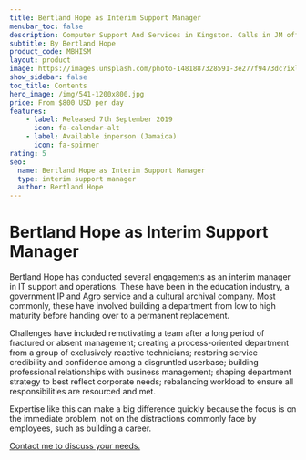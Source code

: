 ```yaml
---
title: Bertland Hope as Interim Support Manager
menubar_toc: false
description: Computer Support And Services in Kingston. Calls in JM office hours only please.
subtitle: By Bertland Hope
product_code: MBHISM
layout: product
image: https://images.unsplash.com/photo-1481887328591-3e277f9473dc?ixlib=rb-1.2.1&ixid=MnwxMjA3fDB8MHxwaG90by1wYWdlfHx8fGVufDB8fHx8&auto=format&fit=crop&w=881&q=80
show_sidebar: false
toc_title: Contents
hero_image: /img/541-1200x800.jpg
price: From $800 USD per day
features:
    - label: Released 7th September 2019 
      icon: fa-calendar-alt
    - label: Available inperson (Jamaica)
      icon: fa-spinner
rating: 5
seo:
  name: Bertland Hope as Interim Support Manager
  type: interim support manager
  author: Bertland Hope
---
```


# Bertland Hope as Interim Support Manager

Bertland Hope has conducted several engagements as an interim manager in IT support and operations. These have been in the education industry, a government IP and Agro service and a cultural archival company. Most commonly, these have involved building a department from low to high maturity before handing over to a permanent replacement.

Challenges have included remotivating a team after a long period of fractured or absent management; creating a process-oriented department from a group of exclusively reactive technicians; restoring service credibility and confidence among a disgruntled userbase; building professional relationships with business management; shaping department strategy to best reflect corporate needs; rebalancing workload to ensure all responsibilities are resourced and met.

Expertise like this can make a big difference quickly because the focus is on the immediate problem, not on the distractions commonly face by employees, such as building a career. 

<div class="buttons is-centered">
<a href="/connect/" class="button is-info" target="_blank">Contact me to discuss your needs.</a>
</div>

